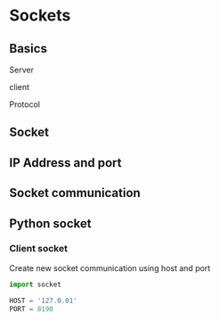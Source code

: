 # Sockets

## Basics

Server

client

Protocol


## Socket

## IP Address and port

## Socket communication

## Python socket

### Client socket

Create new socket communication using host and port

```python
import socket

HOST = '127.0.01'
PORT = 8190

```

